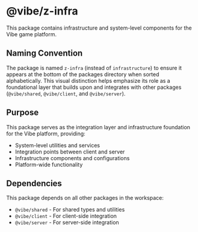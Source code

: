 # @vibe/z-infra

This package contains infrastructure and system-level components for the Vibe game platform.

## Naming Convention

The package is named `z-infra` (instead of `infrastructure`) to ensure it appears at the bottom of the packages directory when sorted alphabetically. This visual distinction helps emphasize its role as a foundational layer that builds upon and integrates with other packages (`@vibe/shared`, `@vibe/client`, and `@vibe/server`).

## Purpose

This package serves as the integration layer and infrastructure foundation for the Vibe platform, providing:
- System-level utilities and services
- Integration points between client and server
- Infrastructure components and configurations
- Platform-wide functionality

## Dependencies

This package depends on all other packages in the workspace:
- `@vibe/shared` - For shared types and utilities
- `@vibe/client` - For client-side integration
- `@vibe/server` - For server-side integration 